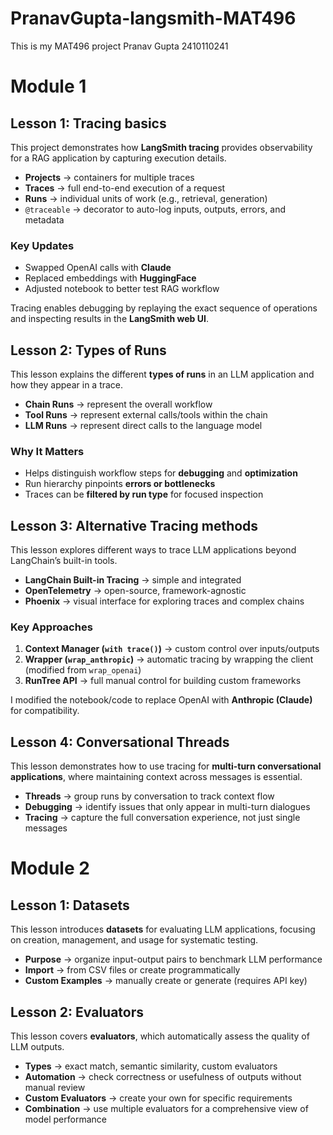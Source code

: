 # PranavGupta-langsmith-MAT496
This is my MAT496 project
Pranav Gupta
2410110241


# Module 1



## Lesson 1: Tracing basics

This project demonstrates how **LangSmith tracing** provides observability for a RAG application by capturing execution details.  

- **Projects** → containers for multiple traces  
- **Traces** → full end-to-end execution of a request  
- **Runs** → individual units of work (e.g., retrieval, generation)  
- `@traceable` → decorator to auto-log inputs, outputs, errors, and metadata  

### Key Updates  
- Swapped OpenAI calls with **Claude**  
- Replaced embeddings with **HuggingFace**  
- Adjusted notebook to better test RAG workflow  

Tracing enables debugging by replaying the exact sequence of operations and inspecting results in the **LangSmith web UI**.  

## Lesson 2: Types of Runs  

This lesson explains the different **types of runs** in an LLM application and how they appear in a trace.  

- **Chain Runs** → represent the overall workflow  
- **Tool Runs** → represent external calls/tools within the chain  
- **LLM Runs** → represent direct calls to the language model  

### Why It Matters  
- Helps distinguish workflow steps for **debugging** and **optimization**  
- Run hierarchy pinpoints **errors or bottlenecks**  
- Traces can be **filtered by run type** for focused inspection  

## Lesson 3: Alternative Tracing methods

This lesson explores different ways to trace LLM applications beyond LangChain’s built-in tools.  

- **LangChain Built-in Tracing** → simple and integrated  
- **OpenTelemetry** → open-source, framework-agnostic  
- **Phoenix** → visual interface for exploring traces and complex chains  

### Key Approaches  
1. **Context Manager (`with trace()`)** → custom control over inputs/outputs  
2. **Wrapper (`wrap_anthropic`)** → automatic tracing by wrapping the client (modified from `wrap_openai`)  
3. **RunTree API** → full manual control for building custom frameworks  

I modified the notebook/code to replace OpenAI with **Anthropic (Claude)** for compatibility.  

## Lesson 4: Conversational Threads  

This lesson demonstrates how to use tracing for **multi-turn conversational applications**, where maintaining context across messages is essential.  

- **Threads** → group runs by conversation to track context flow  
- **Debugging** → identify issues that only appear in multi-turn dialogues  
- **Tracing** → capture the full conversation experience, not just single messages  



# Module 2


## Lesson 1: Datasets  

This lesson introduces **datasets** for evaluating LLM applications, focusing on creation, management, and usage for systematic testing.  

- **Purpose** → organize input-output pairs to benchmark LLM performance  
- **Import** → from CSV files or create programmatically  
- **Custom Examples** → manually create or generate (requires API key) 

## Lesson 2: Evaluators  

This lesson covers **evaluators**, which automatically assess the quality of LLM outputs.  

- **Types** → exact match, semantic similarity, custom evaluators  
- **Automation** → check correctness or usefulness of outputs without manual review  
- **Custom Evaluators** → create your own for specific requirements  
- **Combination** → use multiple evaluators for a comprehensive view of model performance  


